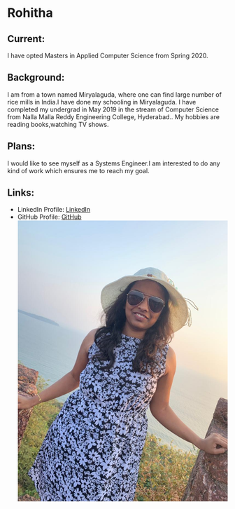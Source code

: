 # Rohitha
## Current:
I have opted Masters in Applied Computer Science from Spring 2020.
## Background:
I am from a town named Miryalaguda, where one can find large number of rice mills in India.I have done my schooling in Miryalaguda. I have completed my undergrad in May 2019 in the stream of Computer Science  from Nalla Malla Reddy Engineering College, Hyderabad.. My hobbies are reading books,watching TV shows.
## Plans:
I would like to see myself as a Systems Engineer.I am interested to do any kind of work which ensures me to reach my goal.
## Links:
* LinkedIn Profile: [LinkedIn](https://www.linkedin.com/in/rohitha-reddy-meda-657128174/)  
* GitHub Profile: [GitHub](https://github.com/rohitha12)  
![](https://github.com/Rohitha12/big-data-developer/blob/main/image.jpeg)
